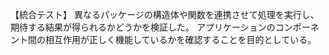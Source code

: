 【統合テスト】
異なるパッケージの構造体や関数を連携させて処理を実行し、期待する結果が得られるかどうかを検証した。
アプリケーションのコンポーネント間の相互作用が正しく機能しているかを確認することを目的としている。
